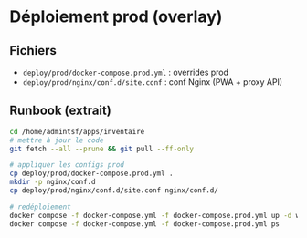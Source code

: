 # Déploiement prod (overlay)

## Fichiers
- `deploy/prod/docker-compose.prod.yml` : overrides prod
- `deploy/prod/nginx/conf.d/site.conf` : conf Nginx (PWA + proxy API)

## Runbook (extrait)
```bash
cd /home/admintsf/apps/inventaire
# mettre à jour le code
git fetch --all --prune && git pull --ff-only

# appliquer les configs prod
cp deploy/prod/docker-compose.prod.yml .
mkdir -p nginx/conf.d
cp deploy/prod/nginx/conf.d/site.conf nginx/conf.d/

# redéploiement
docker compose -f docker-compose.yml -f docker-compose.prod.yml up -d web api
docker compose -f docker-compose.yml -f docker-compose.prod.yml ps


